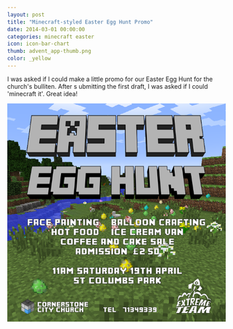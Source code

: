 ```yaml
---
layout: post
title: "Minecraft-styled Easter Egg Hunt Promo"
date: 2014-03-01 00:00:00
categories: minecraft easter
icon: icon-bar-chart
thumb: advent_app-thumb.png
color: _yellow 
---
```


I was asked if I could make a little promo for our Easter Egg Hunt for the church's bulliten. After s
ubmitting the first draft, I was asked if I could 'minecraft it'. Great idea!

![Minecraft-style Easter Egg Hunt](/img/easter_egg.png)


